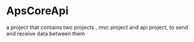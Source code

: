 # ApsCoreApi
a project that contains two projects , mvc project and api project, to send and receive data between them
